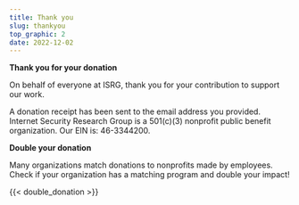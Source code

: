 ```yaml
---
title: Thank you
slug: thankyou
top_graphic: 2
date: 2022-12-02
---
```



  <div class="container">
    <p><strong>Thank you for your donation</strong></p>
    <p>On behalf of everyone at ISRG, thank you for your contribution to support our work.</p>
    <p>A donation receipt has been sent to the email address you provided. Internet Security Research Group is a 501(c)(3) nonprofit public benefit organization. Our EIN is: 46-3344200.</p>
    <p class="pt-2"><strong>Double your donation</strong></p>
    <p>Many organizations match donations to nonprofits made by employees. Check if your organization has a matching program and double your impact!</p>
    <div class="pt-2">
      {{< double_donation >}}
    </div>
  </div>
